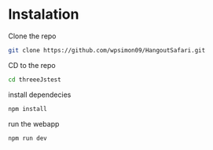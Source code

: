# Instalation

Clone the repo

```bash
git clone https://github.com/wpsimon09/HangoutSafari.git
```

CD to the repo

```bash
cd threeeJstest
```

install dependecies

```bash
npm install
```

run the webapp

```bash
npm run dev
```
